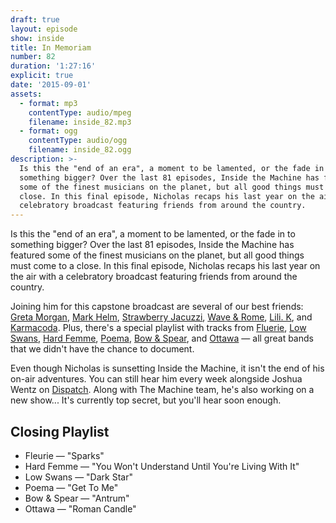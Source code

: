 ```yaml
---
draft: true
layout: episode
show: inside
title: In Memoriam
number: 82
duration: '1:27:16'
explicit: true
date: '2015-09-01'
assets:
  - format: mp3
    contentType: audio/mpeg
    filename: inside_82.mp3
  - format: ogg
    contentType: audio/ogg
    filename: inside_82.ogg
description: >-
  Is this the "end of an era", a moment to be lamented, or the fade in to
  something bigger? Over the last 81 episodes, Inside the Machine has featured
  some of the finest musicians on the planet, but all good things must come to a
  close. In this final episode, Nicholas recaps his last year on the air with a
  celebratory broadcast featuring friends from around the country.
---
```

Is this the "end of an era", a moment to be lamented, or the fade in to something bigger? Over the last 81 episodes, Inside the Machine has featured some of the finest musicians on the planet, but all good things must come to a close. In this final episode, Nicholas recaps his last year on the air with a celebratory broadcast featuring friends from around the country.

Joining him for this capstone broadcast are several of our best friends: [Greta Morgan](http://machine.fm/inside/75), [Mark Helm](http://machine.fm/inside/80), [Strawberry Jacuzzi](http://machine.fm/inside/78), [Wave & Rome](http://machine.fm/inside/77), [Lili. K](http://machine.fm/inside/63), and [Karmacoda](http://machine.fm/inside/68). Plus, there's a special playlist with tracks from [Fluerie](http://www.fleuriemusic.com), [Low Swans](http://www.lowswans.com), [Hard Femme](https://hardfemme.bandcamp.com), [Poema](http://www.poemamusic.com), [Bow & Spear](https://bowandspear.bandcamp.com), and [Ottawa](http://listentoottawa.com) &mdash; all great bands that we didn't have the chance to document.

Even though Nicholas is sunsetting Inside the Machine, it isn't the end of his on-air adventures. You can still hear him every week alongside Joshua Wentz on [Dispatch](http://machine.fm/dispatch). Along with The Machine team, he's also working on a new show... It's currently top secret, but you'll hear soon enough.

## Closing Playlist

* Fleurie &mdash; "Sparks"
* Hard Femme &mdash; "You Won't Understand Until You're Living With It"
* Low Swans &mdash; "Dark Star"
* Poema &mdash; "Get To Me"
* Bow & Spear &mdash; "Antrum"
* Ottawa &mdash; "Roman Candle"

